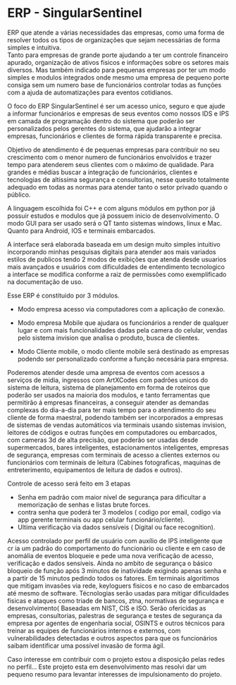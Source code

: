 # ERP - SingularSentinel  
ERP que atende a várias necessidades das empresas, como uma forma de resolver todos os tipos de organizações que sejam necessárias de forma simples e intuitiva.   
Tanto para empresas de grande porte ajudando a ter um controle financeiro apurado, organização de ativos fisicos e informações sobre os setores mais diversos.
Mas também indicado para pequenas empresas por ter um modo simples e modulos integrados onde mesmo uma empresa de pequeno porte consiga sem um numero base de 
funcionários controlar todas as funções com a ajuda de automatizações para eventos cotidianos.

O foco do ERP SingularSentinel é ser um acesso unico, seguro e que ajude a informar funcionários e empresas de seus eventos como nossos IDS e IPS em 
camada de programação dentro do sistema que poderão ser personalizados pelos gerentes do sistema, que ajudarão a integrar empresas, funcionários e clientes de forma rápida transparente e precisa.

Objetivo de atendimento é de pequenas empresas para contribuir no seu crescimento com o menor numero de funcionários envolvidos e trazer tempo para atenderem seus clientes com o máximo de qualidade. 
Para grandes e médias buscar a integração de funcionários, clientes e tecnologias de altissima segurança e consultorias, nesse quesito totalmente adequado em todas as normas para atender tanto o 
setor privado quando o público.

A linguagem escolhida foi C++ e com alguns módulos em python por já possuir estudos  e modulos que já possuem inicio de desenvolvimento.
O modo GUI para ser usado será o QT tanto sistemas windows, linux e Mac. Quanto para Android, IOS e terminais embarcados.

A interface será elaborada baseada em um design muito simples intuitivo incorporando minhas pesquisas digitais para atender aos mais variados estilos de publicos tendo 2 modos de exibições que atenda desde 
usuarios mais avançados e usuários com dificuldades de entendimento tecnologico a interface se modifica conforme a raiz de permissões como exemplificado na documentação de uso.

Esse  ERP é constituido por 3 módulos.

- Modo empresa acesso via computadores com a aplicação de conexão.

- Modo empresa Mobile que ajudara os funcionários a render de qualquer lugar e com mais 
funcionalidades dadas pela camera do celular, vendas pelo sistema invision que analisa o produto, busca de clientes.

- Modo Cliente mobile, o modo cliente mobile será destinado as empresas podendo ser personalizado conforme a função necesária para empresa.

  
Poderemos atender desde uma ampresa de eventos com acessos a serviços de midia, ingressos com ArtXCodes com padrões unicos do sistema de leitura,
sistema de planejamento em forma de roteiros que poderão ser usados na maioria dos modulos, e tanto ferramentas que permitirão á empresas financeiras,
a conseguir atender as demandas complexas do dia-a-dia para ter mais tempo para o atendimento do seu cliente de forma maestral, podendo também ser incorporados
a empresas de sistemas de vendas automáticos via terminais usando sistemas invision, leitores de códigos e outras funções em computadores ou embarcados, com 
cameras 3d de alta precisão, que poderão ser usadas desde supermercados, bares inteligentes, estacionamentos inteligentes, empresas de segurança,
empresas com terminais de acesso a clientes externos ou funcionários com terminais de leitura (Cabines fotograficas, maquinas de entreterimento, equipamentos de leitura de dados e outros).

Controle de acesso será feito em 3 etapas 
- Senha em padrão com maior nível de segurança para dificultar a memorização de senhas e listas brute forces.
- contra senha que poderá ter 3 modelos ( codigo por email, codigo via app gerente terminais ou app celular funcionário/cliente).
- Ultima verificação via dados sensíveis ( Digital ou face recognition).

Acesso controlado por perfil de usuário com auxílio de IPS inteligente que cr  ia um padrão  do comportamento do funcionário ou cliente e em caso de anomália de eventos bloqueie e pede uma nova verificação de acesso, 
verificação e dados sensíveis.
Ainda no ambito de segurança o básico bloqueio de função após 3 minutos de inatividade exigindo apenas senha e a partir de 15 minutos pedindo todos os fatores.
Em terminais algoritimos que mitigam invasões via rede, keyloguers fisicos e no caso de embarcados até mesmo de software.
Técnologias serão usadas para mitigar dificuldades fisicas e ataques como triade de bancos, ztna,  normativas de segurança e desenvolvimento( Baseadas em NIST, CIS e ISO.
Serão ofericidas as empresas, consultorias, palestras de segurança e testes de segurança da empresa por agentes de engenharia social, OSINTS e outros técnicos para treinar as equipes de funcionários internos e externos, 
com vulnerabilidades detectadas  e outros aspectos para que os funcionários saibam identificar uma possível invasão de forma ágil.

Caso interesse em contribuir com o projeto estou a disposição pelas redes no perfil...
Este projeto esta em desenvolvimento mas resolvi dar um pequeno resumo para levantar interesses de impulsionamento do projeto.
